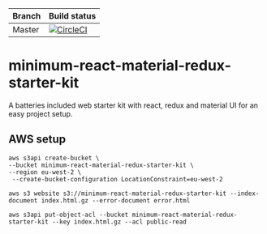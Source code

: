 | Branch | Build status |
|--------|--------------|
| Master | [![CircleCI](https://circleci.com/gh/manonja/minimum-react-material-redux-starter-kit.svg?style=svg)](https://circleci.com/gh/manonja/minimum-react-material-redux-starter-kit) |
 
# minimum-react-material-redux-starter-kit
A batteries included web starter kit with react, redux and material UI for an easy project setup.


## AWS setup
```
aws s3api create-bucket \
--bucket minimum-react-material-redux-starter-kit \
--region eu-west-2 \
 --create-bucket-configuration LocationConstraint=eu-west-2

aws s3 website s3://minimum-react-material-redux-starter-kit --index-document index.html.gz --error-document error.html

aws s3api put-object-acl --bucket minimum-react-material-redux-starter-kit --key index.html.gz --acl public-read
```